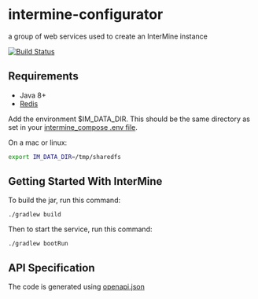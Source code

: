 # intermine-configurator
a group of web services used to create an InterMine instance

[![Build Status](https://travis-ci.org/intermine/intermine_configurator.svg?branch=master)](https://travis-ci.org/intermine/intermine_configurator)

Requirements
-------------------------------

* Java 8+
* [Redis](https://redis.io/topics/quickstart)

Add the environment $IM_DATA_DIR. This should be the same directory as set in your [intermine_compose .env file](https://github.com/intermine/intermine_compose#step-0). 

On a mac or linux: 

```bash
export IM_DATA_DIR=/tmp/sharedfs
```

Getting Started With InterMine
-------------------------------

To build the jar, run this command:

```
./gradlew build
```

Then to start the service, run this command:

```
./gradlew bootRun
```

API Specification
-------------------------------


The code is generated using [openapi.json](openapi.json)



